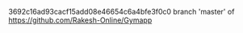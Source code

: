 3692c16ad93cacf15add08e46654c6a4bfe3f0c0		branch 'master' of https://github.com/Rakesh-Online/Gymapp
